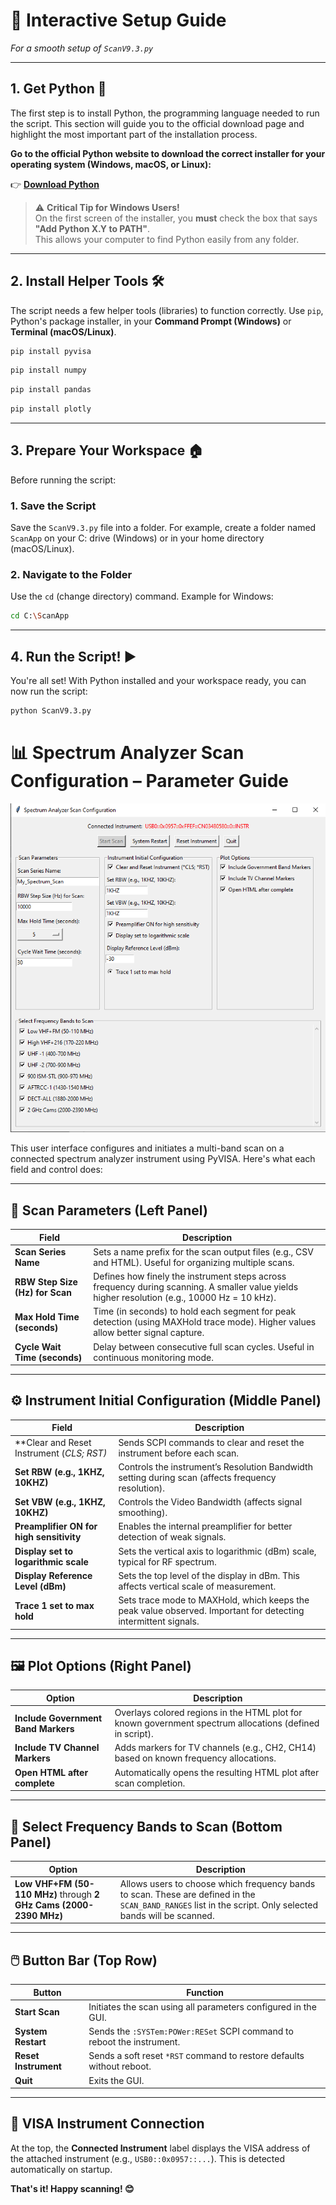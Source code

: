 
# 🚀 Interactive Setup Guide

*For a smooth setup of `ScanV9.3.py`*

---

## 1. Get Python 🐍

The first step is to install Python, the programming language needed to run the script. This section will guide you to the official download page and highlight the most important part of the installation process.

**Go to the official Python website to download the correct installer for your operating system (Windows, macOS, or Linux):**

👉 [**Download Python**](https://www.python.org/downloads/)

> ⚠️ **Critical Tip for Windows Users!**  
> On the first screen of the installer, you **must** check the box that says  
> **"Add Python X.Y to PATH"**.  
> This allows your computer to find Python easily from any folder.

---

## 2. Install Helper Tools 🛠️

The script needs a few helper tools (libraries) to function correctly. Use `pip`, Python's package installer, in your **Command Prompt (Windows)** or **Terminal (macOS/Linux)**.

```bash
pip install pyvisa
```

```bash
pip install numpy
```

```bash
pip install pandas
```

```bash
pip install plotly
```

---

## 3. Prepare Your Workspace 🏠

Before running the script:

### 1. Save the Script

Save the `ScanV9.3.py` file into a folder. For example, create a folder named `ScanApp` on your C: drive (Windows) or in your home directory (macOS/Linux).

### 2. Navigate to the Folder

Use the `cd` (change directory) command. Example for Windows:

```bash
cd C:\ScanApp
```

---

## 4. Run the Script! ▶️

You're all set! With Python installed and your workspace ready, you can now run the script:

```bash
python ScanV9.3.py
```


# 📊 Spectrum Analyzer Scan Configuration – Parameter Guide

![User Interface](https://github.com/APKaudio/Spectrum-Automation---ZAP/blob/main/Screen%20shots%20and%20Demo%20Scan/User%20interface.png?raw=true)

This user interface configures and initiates a multi-band scan on a connected spectrum analyzer instrument using PyVISA. Here's what each field and control does:

---

## 🧪 Scan Parameters (Left Panel)

| Field | Description |
|-------|-------------|
| **Scan Series Name** | Sets a name prefix for the scan output files (e.g., CSV and HTML). Useful for organizing multiple scans. |
| **RBW Step Size (Hz) for Scan** | Defines how finely the instrument steps across frequency during scanning. A smaller value yields higher resolution (e.g., 10000 Hz = 10 kHz). |
| **Max Hold Time (seconds)** | Time (in seconds) to hold each segment for peak detection (using MAXHold trace mode). Higher values allow better signal capture. |
| **Cycle Wait Time (seconds)** | Delay between consecutive full scan cycles. Useful in continuous monitoring mode. |

---

## ⚙️ Instrument Initial Configuration (Middle Panel)

| Field | Description |
|-------|-------------|
| **Clear and Reset Instrument (*CLS; *RST)** | Sends SCPI commands to clear and reset the instrument before each scan. |
| **Set RBW (e.g., 1KHZ, 10KHZ)** | Controls the instrument’s Resolution Bandwidth setting during scan (affects frequency resolution). |
| **Set VBW (e.g., 1KHZ, 10KHZ)** | Controls the Video Bandwidth (affects signal smoothing). |
| **Preamplifier ON for high sensitivity** | Enables the internal preamplifier for better detection of weak signals. |
| **Display set to logarithmic scale** | Sets the vertical axis to logarithmic (dBm) scale, typical for RF spectrum. |
| **Display Reference Level (dBm)** | Sets the top level of the display in dBm. This affects vertical scale of measurement. |
| **Trace 1 set to max hold** | Sets trace mode to MAXHold, which keeps the peak value observed. Important for detecting intermittent signals. |

---

## 🖼️ Plot Options (Right Panel)

| Option | Description |
|--------|-------------|
| **Include Government Band Markers** | Overlays colored regions in the HTML plot for known government spectrum allocations (defined in script). |
| **Include TV Channel Markers** | Adds markers for TV channels (e.g., CH2, CH14) based on known frequency allocations. |
| **Open HTML after complete** | Automatically opens the resulting HTML plot after scan completion. |

---

## 📡 Select Frequency Bands to Scan (Bottom Panel)

| Option | Description |
|--------|-------------|
| **Low VHF+FM (50-110 MHz)** through **2 GHz Cams (2000-2390 MHz)** | Allows users to choose which frequency bands to scan. These are defined in the `SCAN_BAND_RANGES` list in the script. Only selected bands will be scanned. |

---

## 🖱️ Button Bar (Top Row)

| Button | Function |
|--------|----------|
| **Start Scan** | Initiates the scan using all parameters configured in the GUI. |
| **System Restart** | Sends the `:SYSTem:POWer:RESet` SCPI command to reboot the instrument. |
| **Reset Instrument** | Sends a soft reset `*RST` command to restore defaults without reboot. |
| **Quit** | Exits the GUI. |

---

## 🔌 VISA Instrument Connection

At the top, the **Connected Instrument** label displays the VISA address of the attached instrument (e.g., `USB0::0x0957::...`). This is detected automatically on startup.

**That's it! Happy scanning! 😊**
